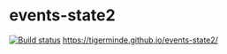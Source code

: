 # events-state2
[![Build status](https://ci.appveyor.com/api/projects/status/a4ymsy61j5roeyta?svg=true)](https://ci.appveyor.com/project/Tigerminde/events-state2)
https://tigerminde.github.io/events-state2/
